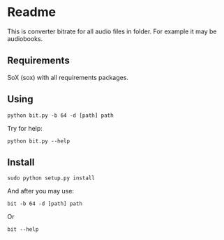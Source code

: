 # Readme

This is converter bitrate for all audio files in folder.
For example it may be audiobooks.


## Requirements

SoX (sox) with all requirements packages.

## Using

    python bit.py -b 64 -d [path] path

Try for help:

    python bit.py --help

## Install

    sudo python setup.py install

And after you may use:

    bit -b 64 -d [path] path

Or

    bit --help